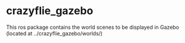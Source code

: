 # crazyflie_gazebo
This ros package contains the world scenes to be displayed in Gazebo (located at ../crazyflie_gazebo/worlds/)